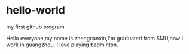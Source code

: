 # hello-world
my first github program

Hello everyone,my name is zhengcanxin,I'm graduated from SMU,now I work in guangzhou.
I love playing badminton.
